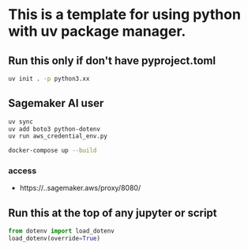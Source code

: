 # This is a template for using python with uv package manager.

## Run this only if don't have pyproject.toml

```bash
uv init . -p python3.xx
```

## Sagemaker AI user

```bash
uv sync
uv add boto3 python-dotenv
uv run aws_credential_env.py
```

```bash
docker-compose up --build
```

### access

- https://<sagemaker-notebook-instance-name>.<aws-region>.sagemaker.aws/proxy/8080/

## Run this at the top of any jupyter or script

```python
from dotenv import load_dotenv
load_dotenv(override=True)
```
